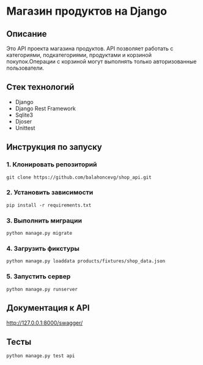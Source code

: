 # Магазин продуктов на Django

## Описание

Это API проекта магазина продуктов. API позволяет работать с категориями, подкатегориями, продуктами и корзиной покупок.Операции с корзиной могут выполнять только авторизованные пользователи.

## Стек технологий

- Django
- Django Rest Framework
- Sqlite3
- Djoser
- Unittest

## Инструкция по запуску

### 1. Клонировать репозиторий
```
git clone https://github.com/balahoncevg/shop_api.git
```

### 2. Установить зависимости
```
pip install -r requirements.txt
```

### 3. Выполнить миграции
```
python manage.py migrate
```

### 4. Загрузить фикстуры
```
python manage.py loaddata products/fixtures/shop_data.json
```

### 5. Запустить сервер
```
python manage.py runserver
```

## Документация к API

http://127.0.0.1:8000/swagger/

## Тесты
```
python manage.py test api
```